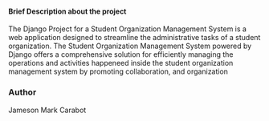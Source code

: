 #### Brief Description about the project
The Django Project for a Student Organization Management System is a web application designed to streamline the administrative tasks of a student organization. 
The Student Organization Management System powered by Django offers a comprehensive solution for efficiently managing the 
operations and activities happeneed inside the student organization management system by promoting collaboration, and organization

### Author
Jameson Mark Carabot
